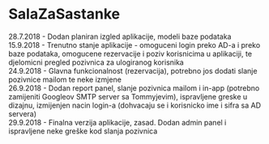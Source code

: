 # SalaZaSastanke

28.7.2018 - Dodan planiran izgled aplikacije, modeli baze podataka  
15.9.2018 - Trenutno stanje aplikacije - omoguceni login preko AD-a i preko baze podataka, omogucene rezervacije i poziv korisnicima u 
aplikaciji, te djelomicni pregled pozivnica za ulogiranog korisnika  
24.9.2018 - Glavna funkcionalnost (rezervacija), potrebno jos dodati slanje pozivnice mailom te neke izmjene  
26.9.2018 - Dodan report panel, slanje pozivnica mailom i in-app (potrebno zamijeniti Googleov SMTP server sa Tommyjevim), ispravljene greske u dizajnu, izmijenjen nacin login-a (dohvacaju se i korisnicko ime i sifra sa AD servera)  
29.9.2018 - Finalna verzija aplikacije, zasad. Dodan admin panel i ispravljene neke greške kod slanja pozivnica
